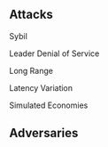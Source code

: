 ## Attacks 

Sybil

Leader Denial of Service

Long Range

Latency Variation

Simulated Economies

## Adversaries

